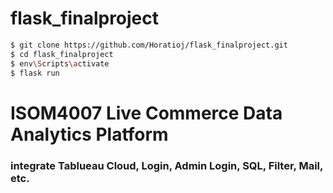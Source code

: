 # flask_finalproject
```sh
$ git clone https://github.com/Horatioj/flask_finalproject.git
$ cd flask_finalproject
$ env\Scripts\activate
$ flask run
```

# ISOM4007 Live Commerce Data Analytics Platform
### integrate Tablueau Cloud, Login, Admin Login, SQL, Filter, Mail, etc.
